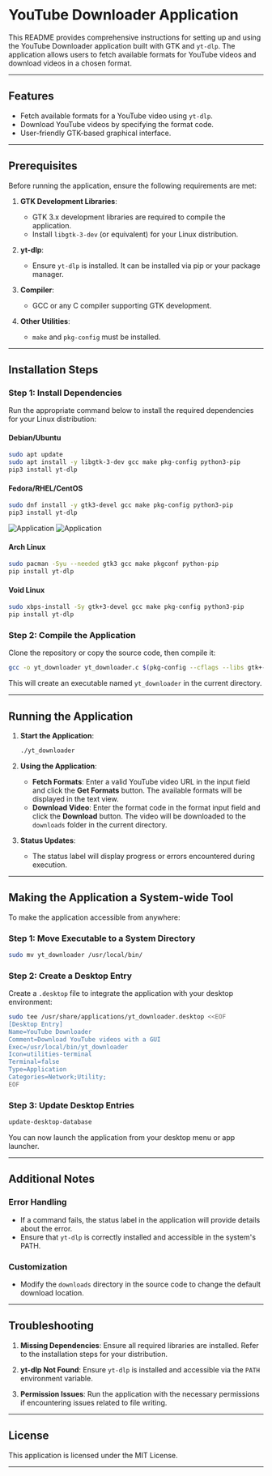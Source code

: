 # YouTube Downloader Application

This README provides comprehensive instructions for setting up and using the YouTube Downloader application built with GTK and `yt-dlp`. The application allows users to fetch available formats for YouTube videos and download videos in a chosen format.

---

## Features

- Fetch available formats for a YouTube video using `yt-dlp`.
- Download YouTube videos by specifying the format code.
- User-friendly GTK-based graphical interface.

---

## Prerequisites

Before running the application, ensure the following requirements are met:

1. **GTK Development Libraries**:
    
    - GTK 3.x development libraries are required to compile the application.
    - Install `libgtk-3-dev` (or equivalent) for your Linux distribution.
2. **yt-dlp**:
    
    - Ensure `yt-dlp` is installed. It can be installed via pip or your package manager.
3. **Compiler**:
    
    - GCC or any C compiler supporting GTK development.
4. **Other Utilities**:
    
    - `make` and `pkg-config` must be installed.

---

## Installation Steps

### Step 1: Install Dependencies

Run the appropriate command below to install the required dependencies for your Linux distribution:

#### Debian/Ubuntu

```bash
sudo apt update
sudo apt install -y libgtk-3-dev gcc make pkg-config python3-pip
pip3 install yt-dlp
```

#### Fedora/RHEL/CentOS

```bash
sudo dnf install -y gtk3-devel gcc make pkg-config python3-pip
pip3 install yt-dlp
```
![Application](docs/1.png)
![Application](docs/2.png)


#### Arch Linux

```bash
sudo pacman -Syu --needed gtk3 gcc make pkgconf python-pip
pip install yt-dlp
```

#### Void Linux

```bash
sudo xbps-install -Sy gtk+3-devel gcc make pkg-config python3-pip
pip install yt-dlp
```

### Step 2: Compile the Application

Clone the repository or copy the source code, then compile it:

```bash
gcc -o yt_downloader yt_downloader.c $(pkg-config --cflags --libs gtk+-3.0)
```

This will create an executable named `yt_downloader` in the current directory.

---

## Running the Application

1. **Start the Application**:
    
    ```bash
    ./yt_downloader
    ```
    
2. **Using the Application**:
    
    - **Fetch Formats**: Enter a valid YouTube video URL in the input field and click the **Get Formats** button. The available formats will be displayed in the text view.
    - **Download Video**: Enter the format code in the format input field and click the **Download** button. The video will be downloaded to the `downloads` folder in the current directory.
3. **Status Updates**:
    
    - The status label will display progress or errors encountered during execution.

---

## Making the Application a System-wide Tool

To make the application accessible from anywhere:

### Step 1: Move Executable to a System Directory

```bash
sudo mv yt_downloader /usr/local/bin/
```

### Step 2: Create a Desktop Entry

Create a `.desktop` file to integrate the application with your desktop environment:

```bash
sudo tee /usr/share/applications/yt_downloader.desktop <<EOF
[Desktop Entry]
Name=YouTube Downloader
Comment=Download YouTube videos with a GUI
Exec=/usr/local/bin/yt_downloader
Icon=utilities-terminal
Terminal=false
Type=Application
Categories=Network;Utility;
EOF
```

### Step 3: Update Desktop Entries

```bash
update-desktop-database
```

You can now launch the application from your desktop menu or app launcher.

---

## Additional Notes

### Error Handling

- If a command fails, the status label in the application will provide details about the error.
- Ensure that `yt-dlp` is correctly installed and accessible in the system's PATH.

### Customization

- Modify the `downloads` directory in the source code to change the default download location.

---

## Troubleshooting

1. **Missing Dependencies**: Ensure all required libraries are installed. Refer to the installation steps for your distribution.
    
2. **yt-dlp Not Found**: Ensure `yt-dlp` is installed and accessible via the `PATH` environment variable.
    
3. **Permission Issues**: Run the application with the necessary permissions if encountering issues related to file writing.
    

---

## License

This application is licensed under the MIT License.

---
